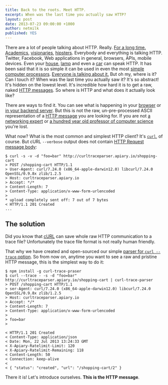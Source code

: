 ```yaml
---
title: Back to the roots. Meet HTTP.
excerpt: When was the last time you actually saw HTTP?
layout: post
date: 2013-07-23 09:00:00 +1000
author: netmilk
published: YES
---
```


There are a lot of people talking about HTTP. Really. [For a long time.][http1] [Academics][w3c], [visionaries][roy], [hipsters][steve]. Everybody and everything is talking HTTP. Twitter, Facebook, Web applications in general, browsers, APIs, mobile devices. Even your [house][house], [lamp][hue] and even a [car][tesla] can speak HTTP. It has been said that it is so simple it can be used in even the most [simple computer processors][arduinohttp]. [Everyone is talking about it.][apiconfs] But oh my, where is it? Can I touch it? When was the last time you actually saw it? It's so abstract! It's hidden on the lowest level. It's incredible how hard it is to get a raw, naked [HTTP messages][message]. So where is HTTP and what does it actually look like?

There are ways to find it. You can see what is happening in your [browser][chromehowto] or [in your backend server][railshowto]. But this is not the raw, un-pre-processed ASCII representation of a [HTTP message][message] you are looking for. If you are not [a networking expert][wireshark] or [a hundred year old professor of computer science][tcpflow] you're lost.

What now? What is the most common and simplest HTTP client? It's [`curl`][curl], of course. But cURL `--verbose` output does not contain [HTTP Request][request] [message body][messagebody]:


	$ curl -s -v -d "foo=bar" http://curltraceparser.apiary.io/shopping-cart
	> POST /shopping-cart HTTP/1.1
	> User-Agent: curl/7.24.0 (x86_64-apple-darwin12.0) libcurl/7.24.0 OpenSSL/0.9.8x zlib/1.2.5
	> Host: curltraceparser.apiary.io
	> Accept: */*
	> Content-Length: 7
	> Content-Type: application/x-www-form-urlencoded
	>
	* upload completely sent off: 7 out of 7 bytes
	< HTTP/1.1 201 Created
	...

## The solution
Did you know that [cURL][curl] can save whole raw HTTP communication to a trace file? Unfortunately the trace file format is not really human friendly.

That why we have created and open-sourced our simple [parser for `curl --trace` option][parser]. So from now on, anytime you want to see a raw and pristine HTTP message, this is the simplest way to do it:


	$ npm install -g curl-trace-praser
	$ curl --trace - -s -d "foo=bar" http://curltraceparser.apiary.io/shopping-cart | curl-trace-parser
	> POST /shopping-cart HTTP/1.1
	> ser-Agent: curl/7.24.0 (x86_64-apple-darwin12.0) libcurl/7.24.0 OpenSSL/0.9.8x zlib/1.2.5
	> Host: curltraceparser.apiary.io
	> Accept: */*
	> Content-Length: 7
	> Content-Type: application/x-www-form-urlencoded
	>
	> foo=bar
	>

	< HTTP/1.1 201 Created
	< Content-Type: application/json
	< Date: Mon, 22 Jul 2013 13:24:33 GMT
	< X-Apiary-Ratelimit-Limit: 120
	< X-Apiary-Ratelimit-Remaining: 118
	< Content-Length: 50
	< Connection: keep-alive
	<
	< { "status": "created", "url": "/shopping-cart/2" }

There it is! Let's introduce ourselves. **This is the HTTP message**.

[http1]: http://www.w3.org/Protocols/HTTP/1.0/spec.html
[w3c]: http://www.w3.org/Protocols/
[roy]: http://roy.gbiv.com/
[steve]: http://www.steveklabnik.com/
[hue]: http://developers.meethue.com/
[tesla]: http://docs.timdorr.apiary.io/
[house]: http://www.belkin.com/us/wemo
[wireshark]: http://www.wireshark.org/
[tcpflow]: http://www.circlemud.org/jelson/software/tcpflow/
[chromehowto]: http://stackoverflow.com/questions/4423061/view-http-headers-in-google-chrome
[railshowto]: http://stackoverflow.com/questions/11267540/how-to-log-specific-request-details-to-rails-server-logs
[message]: http://www.w3.org/Protocols/rfc2616/rfc2616-sec4.html
[apiconfs]: http://web.archive.org/web/20131006112904/http://api500.com/post/52003926392/the-next-conferences-on-apis-to-attend-in-2013
[curl]: http://curl.haxx.se/docs/manpage.html
[parser]: https://github.com/apiaryio/curl-trace-parser
[arduinohttp]: http://arduino.cc/en/Tutorial/WebServer
[messagebody]: http://www.w3.org/Protocols/rfc2616/rfc2616-sec4.html#sec4.3
[request]: http://www.w3.org/Protocols/rfc2616/rfc2616-sec5.html
